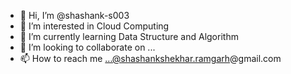 - 👋 Hi, I’m @shashank-s003
- 👀 I’m interested in Cloud Computing
- 🌱 I’m currently learning Data Structure and Algorithm
- 💞️ I’m looking to collaborate on ...
- 📫 How to reach me ...@shashankshekhar.ramgarh@gmail.com

<!---
shashank-s003/shashank-s003 is a ✨ special ✨ repository because its `README.md` (this file) appears on your GitHub profile.
You can click the Preview link to take a look at your changes.
--->
